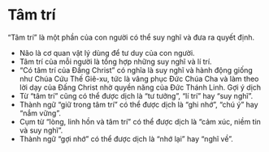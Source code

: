 # Tâm trí

“Tâm trí” là một phần của con người có thể suy nghĩ và đưa ra quyết định.
- Não là cơ quan vật lý dùng để tư duy của con người. 
- Tâm trí của mỗi người là tổng hợp những suy nghĩ và lí trí.
- “Có tâm trí của Đấng Christ” có nghĩa là suy nghĩ và hành động giống như Chúa Cứu Thế Giê-xu, tức là vâng phục Đức Chúa Cha và làm theo lời dạy của Đấng Christ nhờ quyền năng của Đức Thánh Linh.
Gợi ý dịch
- Từ “tâm trí” cũng có thể được dịch là “tư tưởng”, “lí trí” hay “suy nghĩ”. 
- Thành ngữ “giữ trong tâm trí” có thể được dịch là “ghi nhớ”, “chú ý” hay “nắm vững”.  
- Cụm từ “lòng, linh hồn và tâm trí” có thể được dịch là “cảm xúc, niềm tin và suy nghĩ”. 
- Thành ngữ “gợi nhớ” có thể được dịch là “nhớ lại” hay “nghĩ về”.

